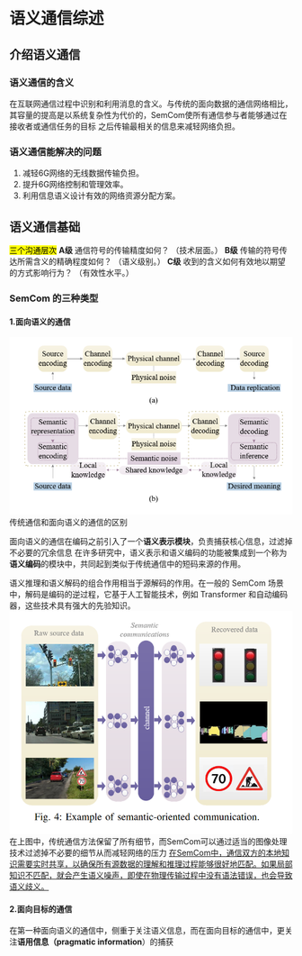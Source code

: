 # 语义通信综述

## 介绍语义通信
### 语义通信的含义
在互联网通信过程中识别和利用消息的含义。与传统的面向数据的通信网络相比，其容量的提高是以系统复杂性为代价的，SemCom使所有通信参与者能够通过在接收者或通信任务的目标
之后传输最相关的信息来减轻网络负担。
### 语义通信能解决的问题
1. 减轻6G网络的无线数据传输负担。
2. 提升6G网络控制和管理效率。
3. 利用信息语义设计有效的网络资源分配方案。

## 语义通信基础

<mark>三个沟通层次</mark>
**A级** 通信符号的传输精度如何？ （技术层面。） 
**B级** 传输的符号传达所需含义的精确程度如何？ （语义级别。） 
**C级** 收到的含义如何有效地以期望的方式影响行为？ （有效性水平。）

### SemCom 的三种类型

#### 1.面向语义的通信
![alt text](image.png)
传统通信和面向语义的通信的区别

面向语义的通信在编码之前引入了一个**语义表示模块**，负责捕获核心信息，过滤掉不必要的冗余信息
在许多研究中，语义表示和语义编码的功能被集成到一个称为**语义编码**的模块中，共同起到类似于传统通信中的短码来源的作用。

语义推理和语义解码的组合作用相当于源解码的作用。在一般的 SemCom 场景中，解码是编码的逆过程，它基于人工智能技术，例如 Transformer 和自动编码器，这些技术具有强大的先验知识。
![alt text](image-1.png)
在上图中，传统通信方法保留了所有细节，而SemCom可以通过适当的图像处理技术过滤掉不必要的细节从而减轻网络的压力
<u>在SemCom中，通信双方的本地知识需要实时共享，以确保所有源数据的理解和推理过程能够很好地匹配。如果局部知识不匹配，就会产生语义噪声，即使在物理传输过程中没有语法错误，也会导致语义歧义。</u>
#### 2.面向目标的通信
在第一种面向语义的通信中，侧重于关注语义信息，而在面向目标的通信中，更关注**语用信息（pragmatic information**）的捕获